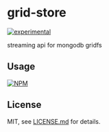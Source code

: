 # grid-store

[![experimental](http://badges.github.io/stability-badges/dist/experimental.svg)](http://github.com/badges/stability-badges)

streaming api for mongodb gridfs

## Usage

[![NPM](https://nodei.co/npm/grid-store.png)](https://www.npmjs.com/package/grid-store)

## License

MIT, see [LICENSE.md](http://github.com/mlrawlings/grid-store/blob/master/LICENSE.md) for details.
